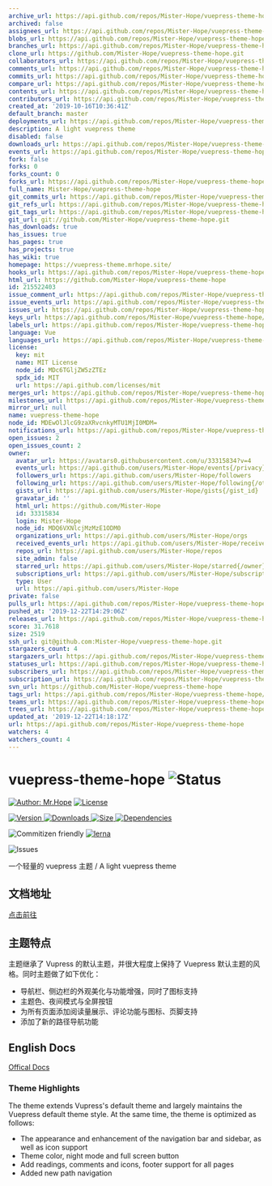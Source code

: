 ```yaml
---
archive_url: https://api.github.com/repos/Mister-Hope/vuepress-theme-hope/{archive_format}{/ref}
archived: false
assignees_url: https://api.github.com/repos/Mister-Hope/vuepress-theme-hope/assignees{/user}
blobs_url: https://api.github.com/repos/Mister-Hope/vuepress-theme-hope/git/blobs{/sha}
branches_url: https://api.github.com/repos/Mister-Hope/vuepress-theme-hope/branches{/branch}
clone_url: https://github.com/Mister-Hope/vuepress-theme-hope.git
collaborators_url: https://api.github.com/repos/Mister-Hope/vuepress-theme-hope/collaborators{/collaborator}
comments_url: https://api.github.com/repos/Mister-Hope/vuepress-theme-hope/comments{/number}
commits_url: https://api.github.com/repos/Mister-Hope/vuepress-theme-hope/commits{/sha}
compare_url: https://api.github.com/repos/Mister-Hope/vuepress-theme-hope/compare/{base}...{head}
contents_url: https://api.github.com/repos/Mister-Hope/vuepress-theme-hope/contents/{+path}
contributors_url: https://api.github.com/repos/Mister-Hope/vuepress-theme-hope/contributors
created_at: '2019-10-16T10:36:41Z'
default_branch: master
deployments_url: https://api.github.com/repos/Mister-Hope/vuepress-theme-hope/deployments
description: A light vuepress theme
disabled: false
downloads_url: https://api.github.com/repos/Mister-Hope/vuepress-theme-hope/downloads
events_url: https://api.github.com/repos/Mister-Hope/vuepress-theme-hope/events
fork: false
forks: 0
forks_count: 0
forks_url: https://api.github.com/repos/Mister-Hope/vuepress-theme-hope/forks
full_name: Mister-Hope/vuepress-theme-hope
git_commits_url: https://api.github.com/repos/Mister-Hope/vuepress-theme-hope/git/commits{/sha}
git_refs_url: https://api.github.com/repos/Mister-Hope/vuepress-theme-hope/git/refs{/sha}
git_tags_url: https://api.github.com/repos/Mister-Hope/vuepress-theme-hope/git/tags{/sha}
git_url: git://github.com/Mister-Hope/vuepress-theme-hope.git
has_downloads: true
has_issues: true
has_pages: true
has_projects: true
has_wiki: true
homepage: https://vuepress-theme.mrhope.site/
hooks_url: https://api.github.com/repos/Mister-Hope/vuepress-theme-hope/hooks
html_url: https://github.com/Mister-Hope/vuepress-theme-hope
id: 215522403
issue_comment_url: https://api.github.com/repos/Mister-Hope/vuepress-theme-hope/issues/comments{/number}
issue_events_url: https://api.github.com/repos/Mister-Hope/vuepress-theme-hope/issues/events{/number}
issues_url: https://api.github.com/repos/Mister-Hope/vuepress-theme-hope/issues{/number}
keys_url: https://api.github.com/repos/Mister-Hope/vuepress-theme-hope/keys{/key_id}
labels_url: https://api.github.com/repos/Mister-Hope/vuepress-theme-hope/labels{/name}
language: Vue
languages_url: https://api.github.com/repos/Mister-Hope/vuepress-theme-hope/languages
license:
  key: mit
  name: MIT License
  node_id: MDc6TGljZW5zZTEz
  spdx_id: MIT
  url: https://api.github.com/licenses/mit
merges_url: https://api.github.com/repos/Mister-Hope/vuepress-theme-hope/merges
milestones_url: https://api.github.com/repos/Mister-Hope/vuepress-theme-hope/milestones{/number}
mirror_url: null
name: vuepress-theme-hope
node_id: MDEwOlJlcG9zaXRvcnkyMTU1MjI0MDM=
notifications_url: https://api.github.com/repos/Mister-Hope/vuepress-theme-hope/notifications{?since,all,participating}
open_issues: 2
open_issues_count: 2
owner:
  avatar_url: https://avatars0.githubusercontent.com/u/33315834?v=4
  events_url: https://api.github.com/users/Mister-Hope/events{/privacy}
  followers_url: https://api.github.com/users/Mister-Hope/followers
  following_url: https://api.github.com/users/Mister-Hope/following{/other_user}
  gists_url: https://api.github.com/users/Mister-Hope/gists{/gist_id}
  gravatar_id: ''
  html_url: https://github.com/Mister-Hope
  id: 33315834
  login: Mister-Hope
  node_id: MDQ6VXNlcjMzMzE1ODM0
  organizations_url: https://api.github.com/users/Mister-Hope/orgs
  received_events_url: https://api.github.com/users/Mister-Hope/received_events
  repos_url: https://api.github.com/users/Mister-Hope/repos
  site_admin: false
  starred_url: https://api.github.com/users/Mister-Hope/starred{/owner}{/repo}
  subscriptions_url: https://api.github.com/users/Mister-Hope/subscriptions
  type: User
  url: https://api.github.com/users/Mister-Hope
private: false
pulls_url: https://api.github.com/repos/Mister-Hope/vuepress-theme-hope/pulls{/number}
pushed_at: '2019-12-22T14:29:06Z'
releases_url: https://api.github.com/repos/Mister-Hope/vuepress-theme-hope/releases{/id}
score: 31.7618
size: 2519
ssh_url: git@github.com:Mister-Hope/vuepress-theme-hope.git
stargazers_count: 4
stargazers_url: https://api.github.com/repos/Mister-Hope/vuepress-theme-hope/stargazers
statuses_url: https://api.github.com/repos/Mister-Hope/vuepress-theme-hope/statuses/{sha}
subscribers_url: https://api.github.com/repos/Mister-Hope/vuepress-theme-hope/subscribers
subscription_url: https://api.github.com/repos/Mister-Hope/vuepress-theme-hope/subscription
svn_url: https://github.com/Mister-Hope/vuepress-theme-hope
tags_url: https://api.github.com/repos/Mister-Hope/vuepress-theme-hope/tags
teams_url: https://api.github.com/repos/Mister-Hope/vuepress-theme-hope/teams
trees_url: https://api.github.com/repos/Mister-Hope/vuepress-theme-hope/git/trees{/sha}
updated_at: '2019-12-22T14:18:17Z'
url: https://api.github.com/repos/Mister-Hope/vuepress-theme-hope
watchers: 4
watchers_count: 4
---
```


# vuepress-theme-hope ![Status](https://img.shields.io/badge/Status-W.I.P-red)

[![Author: Mr.Hope](https://img.shields.io/badge/作者-Mr.Hope-blue.svg?style=for-the-badge)](https://mrhope.site)
[![License](https://img.shields.io/npm/l/vuepress-theme-hope.svg?style=for-the-badge)](https://github.com/Mister-Hope/vuepress-theme-hope/blob/master/LICENSE)

[![Version](https://img.shields.io/npm/v/vuepress-theme-hope.svg?style=flat-square&logo=npm) ![Downloads](https://img.shields.io/npm/dm/vuepress-theme-hope.svg?style=flat-square&logo=npm) ![Size](https://img.shields.io/bundlephobia/min/vuepress-theme-hope?style=flat-square&logo=npm) ![Dependencies](https://img.shields.io/librariesio/release/npm/vuepress-theme-hope?style=flat-square)](https://www.npmjs.com/package/vuepress-theme-hope)

![Commitizen friendly](https://img.shields.io/badge/commitizen-friendly-brightgreen.svg)
[![lerna](https://img.shields.io/badge/maintained%20with-lerna-cc00ff.svg)](https://lerna.js.org/)

![Issues](https://img.shields.io/github/issues-raw/mister-hope/vuepress-theme-hope?style=flat-square&logo=github)

一个轻量的 vuepress 主题 / A light vuepress theme

## 文档地址

[点击前往](https://vuepress-theme.mrhope.site/)

## 主题特点

主题继承了 Vupress 的默认主题，并很大程度上保持了 Vuepress 默认主题的风格。同时主题做了如下优化：

- 导航栏、侧边栏的外观美化与功能增强，同时了图标支持
- 主题色、夜间模式与全屏按钮
- 为所有页面添加阅读量展示、评论功能与图标、页脚支持
- 添加了新的路径导航功能

## English Docs

[Offical Docs](https://vuepress-theme.mrhope.site/en/)

### Theme Highlights

The theme extends Vupress's default theme and largely maintains the Vuepress default theme style. At the same time, the theme is optimized as follows:

- The appearance and enhancement of the navigation bar and sidebar, as well as icon support
- Theme color, night mode and full screen button
- Add readings, comments and icons, footer support for all pages
- Added new path navigation
